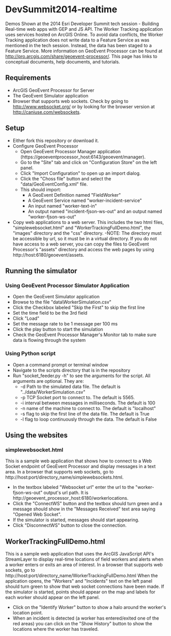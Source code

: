 DevSummit2014-realtime
======================

Demos Shown at the 2014 Esri Developer Summit tech session - Building Real-time web apps with GEP and JS API. The Worker Tracking application uses services hosted on ArcGIS Online.
To avoid data conflicts, the Worker Tracking application does not write data to a Feature Service as was mentioned in the tech session. Instead, the data has been staged to a Feature Service.
More information on GeoEvent Processor can be found at http://pro.arcgis.com/share/geoevent-processor/. This page has links to conceptual documents, help documents, and tutorials.

## Requirements
- ArcGIS GeoEvent Processor for Server
- The GeoEvent Simulator application
- Browser that supports web sockets. Check by going to http://www.websocket.org/ or by looking for the browser version at http://caniuse.com/websockets.

## Setup
- Either fork this repository or download it.
- Configure GeoEvent Processor
    - Open GeoEvent Processor Manager application (https://geoeventprocessor_host:6143/geoevent/manager).
    - Go to the "Site" tab and click on "Configuration Store" on the left panel.
    - Click "Import Configuration" to open up an import dialog.
    - Click the "Choss file" button and select the "data/GeoEventConfig.xml" file.
    - This should import:
        - A GeoEvent Definition named "FieldWorker"
        - A GeoEvent Service named "worker-incident-service"
        - An input named "worker-text-in"
        - An output named "incident-fjson-ws-out" and an output named "worker-fjson-ws-out"
- Copy web applications to a web server. This includes the two html files, "simplewebsocket.html" and "WorkerTrackingFullDemo.html", the "images" directory and the "css" directory.
    -NOTE: The directory must be accessible by url, so it must be in a virtual directory. If you do not have access to a web server, you can copy the files to GeoEvent Processor's "assets" directory and access the web pages by using http://host:6180/geoevent/assets.

## Running the simulator
### Using GeoEvent Processor Simulator Application
- Open the GeoEvent Simulator application
- Browse to the file "data\WorkerSimulation.csv"
- Click the Checkbox labeled "Skip the First" to skip the first line
- Set the time field to be the 3rd field
- Click "Load"
- Set the message rate to be 1 message per 100 ms
- Click the play button to start the simulation
- Check the GeoEvent Processor Manager's Monitor tab to make sure data is flowing through the system

### Using Python script
- Open a command prompt or terminal window
- Navigate to the scripts directory that is in the repository
- Run "socket_feeder.py -h" to see the arguments for the script. All arguments are optional. They are:
    - -d Path to the simulated data file. The default is "../data/WorkerSimulation.csv"
    - -p TCP Socket port to connect to. The default is 5565.
    - -i interval between messages in milliseconds. The default is 100
    - -n name of the machine to connect to. The default is "localhost"
    - -s flag to skip the first line of the data file. The default is True
    - -l flag to loop continuously through the data. The default is False

## Using the websites

### simplewebsocket.html

This is a sample web application that shows how to connect to a Web Socket endpoint of GeoEvent Processor and display messages in a text area. In a browser that supports web sockets, go to http://host:port/directory_name/simplewebsockets.html.

- In the textbox labeled "Websocket url" enter the url to the "worker-fjson-ws-out" output's url path. It is http://geoevent_processor_host:6180/workerlocations.
- Click the "ConnectWS" button and the textbox should turn green and a message should show in the "Messages Received" text area saying "Opened Web Socket".
- If the simulator is started, messages should start appearing.
- Click  "DisconnectWS" button to close the connection.

## WorkerTrackingFullDemo.html

This is a sample web application that uses the ArcGIS JavaScript API's StreamLayer to display real-time locations of field workers and alerts when a worker enters or exits an area of interest. In a browser that supports web sockets, go to http://host:port/directory_name/WorkerTrackingFullDemo.html
When the applcation opens, the "Workers" and "Incidents" text on the left panel should turn green to show that web socket connections have been made.
If the simulator is started, points should appear on the map and labels for each worker should appear on the left panel.

- Click on the "Identify Worker" button to show a halo around the worker's location point.
- When an incident is detected (a worker has entered/exited one of the red areas) you can click on the "Show History" button to show the locations where the worker has traveled.

